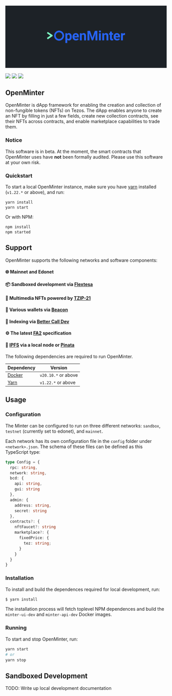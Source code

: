 ![OpenMinter header](/docs/assets/minterhead.png)

[![](https://img.shields.io/badge/license-MIT-brightgreen)](LICENSE) [![](https://img.shields.io/badge/Docker-20.10.x-blue)](https://www.docker.com/) [![](https://img.shields.io/badge/version-v0.3.0-orange)](https://github.com/tqtezos/minter)

## OpenMinter

OpenMinter is dApp framework for enabling the creation and collection
of non-fungible tokens (NFTs) on Tezos. The dApp enables anyone to
create an NFT by filling in just a few fields, create new collection
contracts, see their NFTs across contracts, and enable marketplace
capabilities to trade them.

### Notice

This software is in beta. At the moment, the smart contracts
that OpenMinter uses have **not** been formally audited. Please
use this software at your own risk.

### Quickstart

To start a local OpenMinter instance, make sure you have [yarn][yarn] installed
(`v1.22.*` or above), and run:

```
yarn install
yarn start
```

Or with NPM:

```
npm install
npm started
```

## Support

OpenMinter supports the following networks and software components:

#### 🌐 Mainnet and Edonet
#### 📦 Sandboxed development via [Flextesa][flextesa]
#### 🎨 Multimedia NFTs powered by [TZIP-21](https://tzip.tezosagora.org/proposal/tzip-21/)
#### 👛 Various wallets via [Beacon](https://www.walletbeacon.io/)
#### 📖 Indexing via [Better Call Dev][bcdhub]
#### ⚙️ The latest [FA2](https://gitlab.com/tzip/tzip/-/blob/master/proposals/tzip-12/tzip-12.md) specification
#### 🚀 [IPFS](https://ipfs.io/) via a local node or [Pinata](https://pinata.cloud/)

The following dependencies are required to run OpenMinter.

| Dependency | Version|
|-|-|
| [Docker][docker] | `v20.10.*` or above |
| [Yarn][yarn] | `v1.22.*` or above |

[bcdhub]: https://github.com/baking-bad/bcdhub
[flextesa]: https://gitlab.com/tezos/flextesa
[postgres]: https://www.postgresql.org/
[ipfs]: https://ipfs.io/
[docker]: https://www.docker.com/get-started
[yarn]: https://classic.yarnpkg.com/en/docs/install

## Usage

### Configuration

The Minter can be configured to run on three different networks: `sandbox`,
`testnet` (currently set to edonet), and `mainnet`.

Each network has its own configuration file in the `config` folder under
`<network>.json`. The schema of these files can be defined as this TypeScript type:

```typescript
type Config = {
  rpc: string,
  network: string,
  bcd: {
    api: string,
    gui: string
  },
  admin: {
    address: string,
    secret: string
  },
  contracts?: {
    nftFaucet?: string
    marketplace?: {
      fixedPrice: {
        tez: string;
      }
    }
  }
}
```

### Installation

To install and build the dependences required for local development, run:

```sh
$ yarn install
```

The installation process will fetch toplevel NPM dependences and build
the `minter-ui-dev` and `minter-api-dev` Docker images.

### Running

To start and stop OpenMinter, run:

```sh
yarn start
# or
yarn stop
```

## Sandboxed Development

TODO: Write up local development documentation
